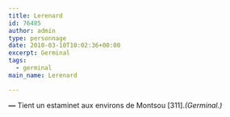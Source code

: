 ```yaml
---
title: Lerenard
id: 76485
author: admin
type: personnage
date: 2010-03-10T10:02:36+00:00
excerpt: Germinal
tags:
  - germinal
main_name: Lerenard

---
```

**—** Tient un estaminet aux environs de Montsou [311]._(Germinal.)_